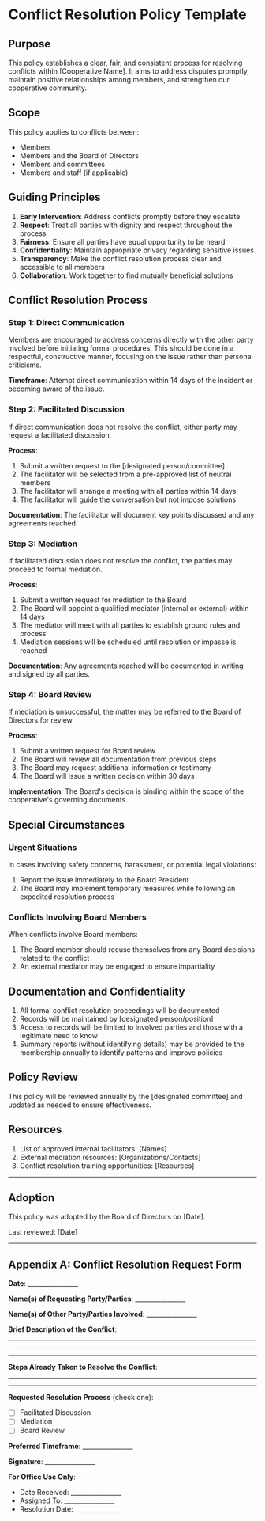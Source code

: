 # Conflict Resolution Policy Template

## Purpose

This policy establishes a clear, fair, and consistent process for resolving conflicts within [Cooperative Name]. It aims to address disputes promptly, maintain positive relationships among members, and strengthen our cooperative community.

## Scope

This policy applies to conflicts between:
- Members
- Members and the Board of Directors
- Members and committees
- Members and staff (if applicable)

## Guiding Principles

1. **Early Intervention**: Address conflicts promptly before they escalate
2. **Respect**: Treat all parties with dignity and respect throughout the process
3. **Fairness**: Ensure all parties have equal opportunity to be heard
4. **Confidentiality**: Maintain appropriate privacy regarding sensitive issues
5. **Transparency**: Make the conflict resolution process clear and accessible to all members
6. **Collaboration**: Work together to find mutually beneficial solutions

## Conflict Resolution Process

### Step 1: Direct Communication

Members are encouraged to address concerns directly with the other party involved before initiating formal procedures. This should be done in a respectful, constructive manner, focusing on the issue rather than personal criticisms.

**Timeframe**: Attempt direct communication within 14 days of the incident or becoming aware of the issue.

### Step 2: Facilitated Discussion

If direct communication does not resolve the conflict, either party may request a facilitated discussion.

**Process**:
1. Submit a written request to the [designated person/committee]
2. The facilitator will be selected from a pre-approved list of neutral members
3. The facilitator will arrange a meeting with all parties within 14 days
4. The facilitator will guide the conversation but not impose solutions

**Documentation**: The facilitator will document key points discussed and any agreements reached.

### Step 3: Mediation

If facilitated discussion does not resolve the conflict, the parties may proceed to formal mediation.

**Process**:
1. Submit a written request for mediation to the Board
2. The Board will appoint a qualified mediator (internal or external) within 14 days
3. The mediator will meet with all parties to establish ground rules and process
4. Mediation sessions will be scheduled until resolution or impasse is reached

**Documentation**: Any agreements reached will be documented in writing and signed by all parties.

### Step 4: Board Review

If mediation is unsuccessful, the matter may be referred to the Board of Directors for review.

**Process**:
1. Submit a written request for Board review
2. The Board will review all documentation from previous steps
3. The Board may request additional information or testimony
4. The Board will issue a written decision within 30 days

**Implementation**: The Board's decision is binding within the scope of the cooperative's governing documents.

## Special Circumstances

### Urgent Situations

In cases involving safety concerns, harassment, or potential legal violations:
1. Report the issue immediately to the Board President
2. The Board may implement temporary measures while following an expedited resolution process

### Conflicts Involving Board Members

When conflicts involve Board members:
1. The Board member should recuse themselves from any Board decisions related to the conflict
2. An external mediator may be engaged to ensure impartiality

## Documentation and Confidentiality

1. All formal conflict resolution proceedings will be documented
2. Records will be maintained by [designated person/position]
3. Access to records will be limited to involved parties and those with a legitimate need to know
4. Summary reports (without identifying details) may be provided to the membership annually to identify patterns and improve policies

## Policy Review

This policy will be reviewed annually by the [designated committee] and updated as needed to ensure effectiveness.

## Resources

1. List of approved internal facilitators: [Names]
2. External mediation resources: [Organizations/Contacts]
3. Conflict resolution training opportunities: [Resources]

---

## Adoption

This policy was adopted by the Board of Directors on [Date].

Last reviewed: [Date]

---

## Appendix A: Conflict Resolution Request Form

**Date**: ________________

**Name(s) of Requesting Party/Parties**: ________________

**Name(s) of Other Party/Parties Involved**: ________________

**Brief Description of the Conflict**:
________________
________________
________________

**Steps Already Taken to Resolve the Conflict**:
________________
________________

**Requested Resolution Process** (check one):
- [ ] Facilitated Discussion
- [ ] Mediation
- [ ] Board Review

**Preferred Timeframe**: ________________

**Signature**: ________________

**For Office Use Only**:
- Date Received: ________________
- Assigned To: ________________
- Resolution Date: ________________

